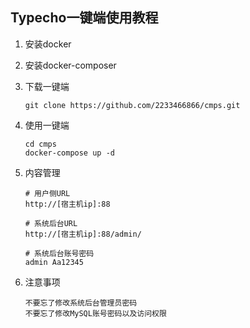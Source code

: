 ## Typecho一键端使用教程

1. 安装docker

1. 安装docker-composer

1. 下载一键端
   ```
   git clone https://github.com/2233466866/cmps.git
   ```

1. 使用一键端
   ```
   cd cmps
   docker-compose up -d
   ```

1. 内容管理
   ```
   # 用户侧URL
   http://[宿主机ip]:88
   
   # 系统后台URL
   http://[宿主机ip]:88/admin/
   
   # 系统后台账号密码
   admin Aa12345
   ```

1. 注意事项
   ```
   不要忘了修改系统后台管理员密码
   不要忘了修改MySQL账号密码以及访问权限
   ```


